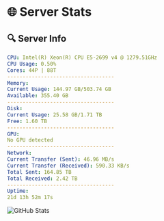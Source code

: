 # 🌐 Server Stats
## 🔍 Server Info
```yaml
CPU: Intel(R) Xeon(R) CPU E5-2699 v4 @ 1279.51GHz
CPU Usage: 0.50%
Cores: 44P | 88T
-----------------------------------
Memory:
Current Usage: 144.97 GB/503.74 GB
Available: 355.40 GB
-----------------------------------
Disk:
Current Usage: 25.58 GB/1.71 TB
Free: 1.60 TB
-----------------------------------
GPU:
No GPU detected
-----------------------------------
Network:
Current Transfer (Sent): 46.96 MB/s
Current Transfer (Received): 590.33 KB/s
Total Sent: 164.85 TB
Total Received: 2.42 TB
-----------------------------------
Uptime:
21d 13h 52m 17s
```
![GitHub Stats](https://img.shields.io/badge/Updated-2025-03-01_12:35:35-blue)